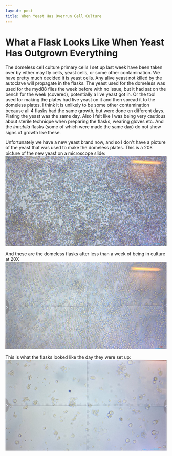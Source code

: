 ```yaml
---
layout: post
title: When Yeast Has Overrun Cell Culture
---
```


# What a Flask Looks Like When Yeast Has Outgrown Everything

The domeless cell culture primary cells I set up last week have been taken over by either may fly cells, yeast cells, or some other contamination. We have pretty much decided it is yeast cells. Any alive yeast not killed by the autoclave will propagate in the flasks. The yeast used for the domeless was used for the myd88 flies the week before with no issue, but it had sat on the bench for the week (covered), potentially a live yeast got in. Or the tool used for making the plates had live yeast on it and then spread it to the domeless plates. I think it is unlikely to be some other contamination because all 4 flasks had the same growth, but were done on different days. Plating the yeast was the same day. Also I felt like I was being very cautious about sterile technique when preparing the flasks, wearing gloves etc. And the _innubila_ flasks (some of which were made the same day) do not show signs of growth like these.

Unfortunately we have a new yeast brand now, and so I don't have a picture of the yeast that was used to make the domeless plates. This is a 20X picture of the new yeast on a microscope slide:
![](https://raw.githubusercontent.com/meschedl/Unckless-Lab-Notebook-Maggie/master/images/yeast-cells-20x.jpeg)

And these are the domeless flasks after less than a week of being in culture at 20X
![](https://raw.githubusercontent.com/meschedl/Unckless-Lab-Notebook-Maggie/master/images/domless-cc-20211019-overgrown.jpeg)

This is what the flasks looked like the day they were set up:
![](https://raw.githubusercontent.com/meschedl/Unckless-Lab-Notebook-Maggie/master/images/domeless-cc-d2.jpg)

